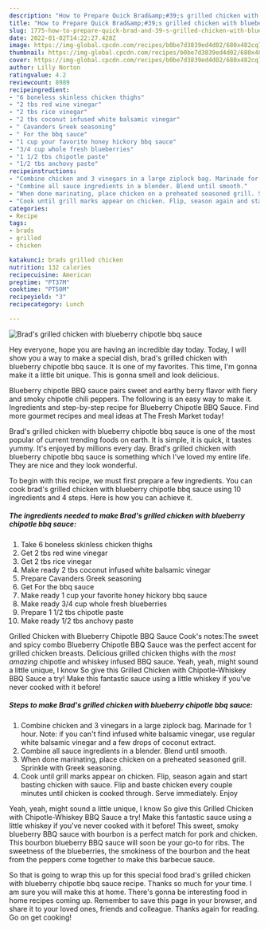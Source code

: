 ```yaml
---
description: "How to Prepare Quick Brad&amp;#39;s grilled chicken with blueberry chipotle bbq sauce"
title: "How to Prepare Quick Brad&amp;#39;s grilled chicken with blueberry chipotle bbq sauce"
slug: 1775-how-to-prepare-quick-brad-and-39-s-grilled-chicken-with-blueberry-chipotle-bbq-sauce
date: 2022-01-02T14:22:27.428Z
image: https://img-global.cpcdn.com/recipes/b0be7d3839ed4d02/680x482cq70/brads-grilled-chicken-with-blueberry-chipotle-bbq-sauce-recipe-main-photo.jpg
thumbnail: https://img-global.cpcdn.com/recipes/b0be7d3839ed4d02/680x482cq70/brads-grilled-chicken-with-blueberry-chipotle-bbq-sauce-recipe-main-photo.jpg
cover: https://img-global.cpcdn.com/recipes/b0be7d3839ed4d02/680x482cq70/brads-grilled-chicken-with-blueberry-chipotle-bbq-sauce-recipe-main-photo.jpg
author: Lilly Norton
ratingvalue: 4.2
reviewcount: 8989
recipeingredient:
- "6 boneless skinless chicken thighs"
- "2 tbs red wine vinegar"
- "2 tbs rice vinegar"
- "2 tbs coconut infused white balsamic vinegar"
- " Cavanders Greek seasoning"
- " For the bbq sauce"
- "1 cup your favorite honey hickory bbq sauce"
- "3/4 cup whole fresh blueberries"
- "1 1/2 tbs chipotle paste"
- "1/2 tbs anchovy paste"
recipeinstructions:
- "Combine chicken and 3 vinegars in a large ziplock bag. Marinade for 1 hour. Note: if you can&#39;t find infused white balsamic vinegar, use regular white balsamic vinegar and a few drops of coconut extract."
- "Combine all sauce ingredients in a blender. Blend until smooth."
- "When done marinating, place chicken on a preheated seasoned grill. Sprinkle with Greek seasoning."
- "Cook until grill marks appear on chicken. Flip, season again and start basting chicken with sauce. Flip and baste chicken every couple minutes until chicken is cooked through. Serve immediately. Enjoy"
categories:
- Recipe
tags:
- brads
- grilled
- chicken

katakunci: brads grilled chicken 
nutrition: 132 calories
recipecuisine: American
preptime: "PT37M"
cooktime: "PT50M"
recipeyield: "3"
recipecategory: Lunch

---
```



![Brad&#39;s grilled chicken with blueberry chipotle bbq sauce](https://img-global.cpcdn.com/recipes/b0be7d3839ed4d02/680x482cq70/brads-grilled-chicken-with-blueberry-chipotle-bbq-sauce-recipe-main-photo.jpg)

Hey everyone, hope you are having an incredible day today. Today, I will show you a way to make a special dish, brad&#39;s grilled chicken with blueberry chipotle bbq sauce. It is one of my favorites. This time, I'm gonna make it a little bit unique. This is gonna smell and look delicious.

Blueberry chipotle BBQ sauce pairs sweet and earthy berry flavor with fiery and smoky chipotle chili peppers. The following is an easy way to make it. Ingredients and step-by-step recipe for Blueberry Chipotle BBQ Sauce. Find more gourmet recipes and meal ideas at The Fresh Market today!

Brad&#39;s grilled chicken with blueberry chipotle bbq sauce is one of the most popular of current trending foods on earth. It is simple, it is quick, it tastes yummy. It's enjoyed by millions every day. Brad&#39;s grilled chicken with blueberry chipotle bbq sauce is something which I've loved my entire life. They are nice and they look wonderful.


To begin with this recipe, we must first prepare a few ingredients. You can cook brad&#39;s grilled chicken with blueberry chipotle bbq sauce using 10 ingredients and 4 steps. Here is how you can achieve it.

<!--inarticleads1-->

##### The ingredients needed to make Brad&#39;s grilled chicken with blueberry chipotle bbq sauce:

1. Take 6 boneless skinless chicken thighs
1. Get 2 tbs red wine vinegar
1. Get 2 tbs rice vinegar
1. Make ready 2 tbs coconut infused white balsamic vinegar
1. Prepare  Cavanders Greek seasoning
1. Get  For the bbq sauce
1. Make ready 1 cup your favorite honey hickory bbq sauce
1. Make ready 3/4 cup whole fresh blueberries
1. Prepare 1 1/2 tbs chipotle paste
1. Make ready 1/2 tbs anchovy paste


Grilled Chicken with Blueberry Chipotle BBQ Sauce Cook&#39;s notes:The sweet and spicy combo Blueberry Chipotle BBQ Sauce was the perfect accent for grilled chicken breasts. Delicious grilled chicken thighs with the *most amazing* chipotle and whiskey infused BBQ sauce. Yeah, yeah, might sound a little unique, I know So give this Grilled Chicken with Chipotle-Whiskey BBQ Sauce a try! Make this fantastic sauce using a little whiskey if you&#39;ve never cooked with it before! 

<!--inarticleads2-->

##### Steps to make Brad&#39;s grilled chicken with blueberry chipotle bbq sauce:

1. Combine chicken and 3 vinegars in a large ziplock bag. Marinade for 1 hour. Note: if you can&#39;t find infused white balsamic vinegar, use regular white balsamic vinegar and a few drops of coconut extract.
1. Combine all sauce ingredients in a blender. Blend until smooth.
1. When done marinating, place chicken on a preheated seasoned grill. Sprinkle with Greek seasoning.
1. Cook until grill marks appear on chicken. Flip, season again and start basting chicken with sauce. Flip and baste chicken every couple minutes until chicken is cooked through. Serve immediately. Enjoy


Yeah, yeah, might sound a little unique, I know So give this Grilled Chicken with Chipotle-Whiskey BBQ Sauce a try! Make this fantastic sauce using a little whiskey if you&#39;ve never cooked with it before! This sweet, smoky blueberry BBQ sauce with bourbon is a perfect match for pork and chicken. This bourbon blueberry BBQ sauce will soon be your go-to for ribs. The sweetness of the blueberries, the smokiness of the bourbon and the heat from the peppers come together to make this barbecue sauce. 

So that is going to wrap this up for this special food brad&#39;s grilled chicken with blueberry chipotle bbq sauce recipe. Thanks so much for your time. I am sure you will make this at home. There's gonna be interesting food in home recipes coming up. Remember to save this page in your browser, and share it to your loved ones, friends and colleague. Thanks again for reading. Go on get cooking!
